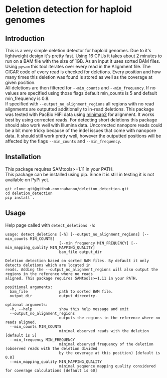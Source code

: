# Deletion detection for haploid genomes

## Introduction

This is a very simple deletion detector for haploid genomes. Due to it's lightweight design it's pretty fast. Using 16 CPUs it takes about 2 minutes to run on a BAM file with the size of 1GB. 
As an input it uses sorted BAM files. Using `pysam` this tool iterates over every read in the Alignment file. The CIGAR code of every read is checked for deletions. Every position and how many times this deletion was found is stored as well as the coverage at given position.  
All deletions are then filtered for `--min_counts` and `--min_frequency`. If no values are specified using those flags default min_counts is 5 and default min_frequency is 0.8.  
If specified with `--output_no_alignment_regions` all regions with no read alignments are outputted additionally to in-read deletions.
This package was tested with PacBio HiFi data using [minimap2](https://github.com/lh3/minimap2) for alignment. It works best by using corrected reads. For detecting short deletions this package should also work well with Illumina data. Uncorrected nanopore reads could be a bit more tricky because of the indel issues that come with nanopore data. It should still work pretty well, however the outputted positions will be affected by the flags `--min_counts` and `--min_frequency`.

## Installation

This package requires SAMtools>=1.11 in your PATH.  
This package can be installed using pip. Since it is still in testing it is not available on PyPi yet.
```
git clone git@github.com:nahanoo/deletion_detection.git
cd deletion_detection
pip install .
```

## Usage

Help page called with `detect_deletions -h`:
```
usage: detect_deletions [-h] [--output_no_alignment_regions] [--min_counts MIN_COUNTS]
                        [--min_frequency MIN_FREQUENCY] [--min_mapping_quality MIN_MAPPING_QUALITY]
                        bam_file output_dir

Deletion detection based on sorted BAM files. By default it only detects deletions which are located in
reads. Adding the --output_no_alignment_regions will also output the regions in the reference where no reads
aligned. This package requires SAMtools>=1.11 in your PATH.

positional arguments:
  bam_file              path to sorted BAM file.
  output_dir            output direcotry.

optional arguments:
  -h, --help            show this help message and exit
  --output_no_alignment_regions
                        outputs the regions in the reference where no reads aligned.
  --min_counts MIN_COUNTS
                        minimal observed reads with the deletion [default is 5]
  --min_frequency MIN_FREQUENCY
                        minimal observed frequency of the deletion (observed reads with the deletion divided
                        by the coverage at this position) [default is 0.8]
  --min_mapping_quality MIN_MAPPING_QUALITY
                        minimal sequence mapping quality considered for coverage calculations [default is 60]
```
